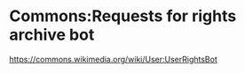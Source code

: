 # Commons:Requests for rights archive bot


<https://commons.wikimedia.org/wiki/User:UserRightsBot>
